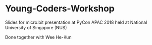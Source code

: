 # Young-Coders-Workshop
Slides for micro:bit presentation at PyCon APAC 2018 held at National University of Singapore (NUS)

Done together with Wee He-Kun
